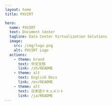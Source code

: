 ```yaml
---
layout: home
title: PXVIRT

hero:
  name: PXVIRT
  text: Document Center
  tagline: Data Center Virtualization Solutions
  image:
    src: /img/logo.png
    alt: PXVIRT Logo
  actions:
    - theme: brand
      text: 中文文档
      link: /zh/README
    - theme: alt
      text: English Docs
      link: /en/README
    - theme: alt
      text: 日本語ドキュメント
      link: /ja/README
---
```



